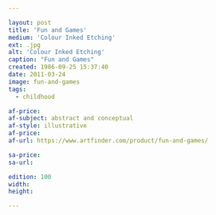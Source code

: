 ```yaml
---

layout: post
title: 'Fun and Games'
medium: 'Colour Inked Etching'
ext: .jpg
alt: 'Colour Inked Etching'
caption: "Fun and Games"
created: 1986-09-25 15:37:40
date: 2011-03-24
image: fun-and-games
tags:
  - childhood

af-price:
af-subject: abstract and conceptual
af-style: illustrative
af-price:
af-url: https://www.artfinder.com/product/fun-and-games/

sa-price:
sa-url:

edition: 100
width:
height:

---
```

